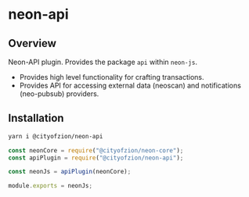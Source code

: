 # neon-api

## Overview

Neon-API plugin. Provides the package `api` within `neon-js`.

- Provides high level functionality for crafting transactions.
- Provides API for accessing external data (neoscan) and notifications (neo-pubsub) providers.


## Installation

```sh
yarn i @cityofzion/neon-api
```

```js
const neonCore = require("@cityofzion/neon-core");
const apiPlugin = require("@cityofzion/neon-api");

const neonJs = apiPlugin(neonCore);

module.exports = neonJs;
```
